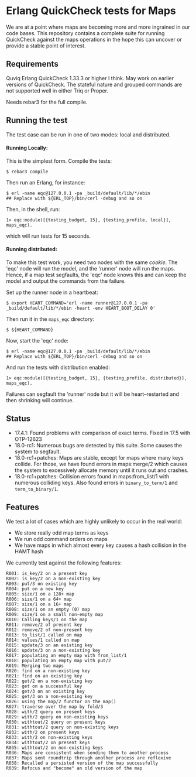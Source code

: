 # Erlang QuickCheck tests for Maps

We are at a point where maps are becoming more and more ingrained in our code
bases. This repository contains a complete suite for running QuickCheck against
the maps operations in the hope this can uncover or provide a stable point of
interest.

## Requirements

Quviq Erlang QuickCheck 1.33.3 or higher I think. May work on earlier versions of QuickCheck. The stateful nature and grouped commands are not supported well in either Triq or Proper.

Needs rebar3 for the full compile.

## Running the test

The test case can be run in one of two modes: local and distributed.

#### Running Locally:

This is the simplest form. Compile the tests:

	$ rebar3 compile
	
Then run an Erlang, for instance:

	$ erl -name eqc@127.0.0.1 -pa _build/default/lib/*/ebin
	## Replace with ${ERL_TOP}/bin/cerl -debug and so on

Then, in the shell, run:

	1> eqc:module([{testing_budget, 15}, {testing_profile, local}], maps_eqc).

which will run tests for 15 seconds.

#### Running distributed:

To make this test work, you need two nodes with the same *cookie*. The 'eqc' node will run the model, and the 'runner' node will run the maps. Hence, if a map test segfaults, the 'eqc' node knows this and can keep the model and output the commands from the failure.

Set up the runner node in a heartbeat:

	$ export HEART_COMMAND='erl -name runner@127.0.0.1 -pa _build/default/lib/*/ebin -heart -env HEART_BOOT_DELAY 0'
	
Then run it in the `maps_eqc` directory:

	$ ${HEART_COMMAND}
	
Now, start the 'eqc' node:

	$ erl -name eqc@127.0.0.1 -pa _build/default/lib/*/ebin
	## Replace with ${ERL_TOP}/bin/cerl -debug and so on
	
And run the tests with distribution enabled:

	1> eqc:module([{testing_budget, 15}, {testing_profile, distributed}], maps_eqc).
	
Failures can segfault the 'runner' node but it will be heart–restarted and then shrinking will continue.

## Status

* 17.4.1: Found problems with comparison of exact terms. Fixed in 17.5 with OTP-12623
* 18.0-rc1: Numerous bugs are detected by this suite. Some causes the system to segfault.
* 18.0-rc1+patches: Maps are stable, except for maps where many keys collide. For those, we have found errors in maps:merge/2 which causes the system to excessively allocate memory until it runs out and crashes.
* 18.0-rc1+patches: Collision errors found in maps:from_list/1 with numerous colliding keys. Also found errors in `binary_to_term/1` and `term_to_binary/1`.

## Features

We test a lot of cases which are highly unlikely to occur in the real world:

* We store really odd map terms as keys
* We run odd command orders on maps
* We have maps in which almost every key causes a hash collision in the HAMT hash

We currently test against the following features:

	R001: is_key/2 on a present key
	R002: is_key/2 on a non-existing key
	R003: put/3 on existing key
	R004: put on a new key
	R005: size/1 on a 128+ map
	R006: size/1 on a 64+ map
	R007: size/1 on a 16+ map
	R008: size/1 on an empty (0) map
	R009: size/1 on a small non-empty map
	R010: Calling keys/1 on the map
	R011: remove/2 of present key
	R012: remove/2 of non-present key
	R013: to_list/1 called on map
	R014: values/1 called on map
	R015: update/3 on an existing key
	R016: update/3 on a non-existing key
	R017: populating an empty map with from_list/1
	R018: populating an empty map with put/2
	R019: Merging two maps
	R020: find on a non-existing key
	R021: find on an existing key
	R022: get/2 on a non-existing key
	R023: get on a successful key
	R024: get/3 on an existing key
	R025: get/3 on a non-existing key
	R026: using the map/2 functor on the map()
	R027: traverse over the map by fold/3
	R028: with/2 query on present keys
	R029: with/2 query on non-existing keys
	R030: withtout/2 query on present keys
	R031: withtout/2 query on non-existing keys
	R032: with/2 on present keys
	R033: with/2 on non-existing keys
	R034: withtout/2 on present keys
	R035: withtout/2 on non-existing keys
	R036: Maps are consistent when sending them to another process
	R037: Maps sent roundtrip through another process are reflexive
	R038: Recalled a persisted version of the map successfully
	R039: Refocus and "become" an old version of the map

